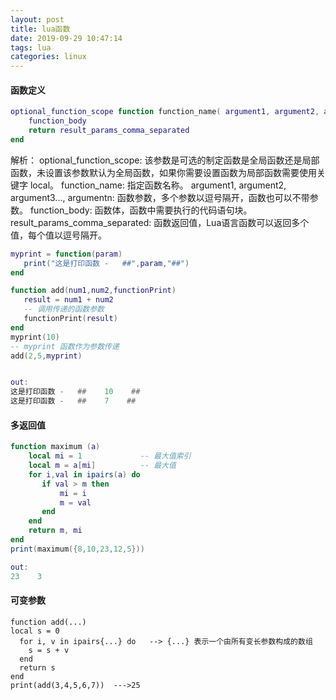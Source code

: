 ```yaml
---
layout: post
title: lua函数
date: 2019-09-29 10:47:14
tags: lua
categories: linux
---
```

#### 函数定义
```lua
optional_function_scope function function_name( argument1, argument2, argument3..., argumentn)
    function_body
    return result_params_comma_separated
end
```
解析：
optional_function_scope: 该参数是可选的制定函数是全局函数还是局部函数，未设置该参数默认为全局函数，如果你需要设置函数为局部函数需要使用关键字 local。
function_name: 指定函数名称。
argument1, argument2, argument3..., argumentn: 函数参数，多个参数以逗号隔开，函数也可以不带参数。
function_body: 函数体，函数中需要执行的代码语句块。
result_params_comma_separated: 函数返回值，Lua语言函数可以返回多个值，每个值以逗号隔开。
```lua
myprint = function(param)
   print("这是打印函数 -   ##",param,"##")
end

function add(num1,num2,functionPrint)
   result = num1 + num2
   -- 调用传递的函数参数
   functionPrint(result)
end
myprint(10)
-- myprint 函数作为参数传递
add(2,5,myprint)


out:
这是打印函数 -   ##    10    ##
这是打印函数 -   ##    7    ##
```

#### 多返回值
```lua
function maximum (a)
    local mi = 1             -- 最大值索引
    local m = a[mi]          -- 最大值
    for i,val in ipairs(a) do
       if val > m then
           mi = i
           m = val
       end
    end
    return m, mi
end
print(maximum({8,10,23,12,5}))

out:
23    3
```

#### 可变参数
```
function add(...)  
local s = 0  
  for i, v in ipairs{...} do   --> {...} 表示一个由所有变长参数构成的数组  
    s = s + v  
  end  
  return s  
end  
print(add(3,4,5,6,7))  --->25
```

